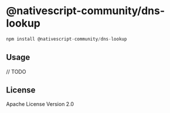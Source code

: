 # @nativescript-community/dns-lookup

```javascript
npm install @nativescript-community/dns-lookup
```

## Usage

// TODO

## License

Apache License Version 2.0
